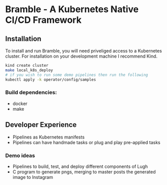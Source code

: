 # Bramble - A Kubernetes Native CI/CD Framework

## Installation
To install and run Bramble, you will need priveliged access to a Kubernetes cluster. 
For installation on your development machine I recommend Kind.

``` sh
kind create cluster
make local_k8s_deploy
# if you wish to run some demo pipelines then run the following
kubectl apply -k operator/config/samples
``` 

### Build dependencies:
- docker
- make

## Developer Experience
- Pipelines as Kubernetes manifests
- Pipelines can have handmade tasks or plug and play pre-applied tasks

### Demo ideas
- Pipelines to build, test, and deploy different components of Lugh
- C program to generate pngs, merging to master posts the generated image to Instagram